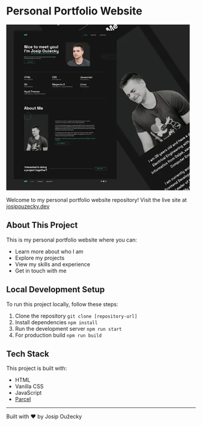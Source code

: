 # Personal Portfolio Website

[![Portfolio Preview](./src/assets/img/personal-portfolio.webp)](https://www.josipouzecky.dev/)

Welcome to my personal portfolio website repository! Visit the live site at [josipouzecky.dev](https://www.josipouzecky.dev/)

## About This Project

This is my personal portfolio website where you can:

- Learn more about who I am
- Explore my projects
- View my skills and experience
- Get in touch with me

## Local Development Setup

To run this project locally, follow these steps:

1. Clone the repository `git clone [repository-url]`
2. Install dependencies `npm install`
3. Run the development server `npm run start`
4. For production build `npm run build`

## Tech Stack

This project is built with:

- HTML
- Vanilla CSS
- JavaScript
- [Parcel](https://parceljs.org/)

---

Built with ❤️ by Josip Oužecky
